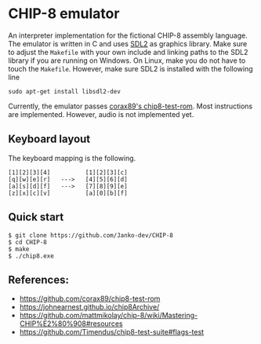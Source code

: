 # CHIP-8 emulator
An interpreter implementation for the fictional CHIP-8 assembly language. The emulator is written in C and uses [SDL2](https://www.libsdl.org/) as graphics library. Make sure to adjust the `Makefile` with your own include and linking paths to the SDL2 library if you are running on Windows. On Linux, make you do not have to touch the `Makefile`. However, make sure SDL2 is installed with the following line

```
sudo apt-get install libsdl2-dev
```

Currently, the emulator passes [corax89's chip8-test-rom](https://github.com/corax89/chip8-test-rom). Most instructions are implemented. However, audio is not implemented yet.

## Keyboard layout
The keyboard mapping is the following. 
```
[1][2][3][4]          [1][2][3][c]
[q][w][e][r]   --->   [4][5][6][d]
[a][s][d][f]   --->   [7][8][9][e]
[z][x][c][v]          [a][0][b][f]
```

## Quick start
```
$ git clone https://github.com/Janko-dev/CHIP-8
$ cd CHIP-8
$ make 
$ ./chip8.exe
```

## References:
- https://github.com/corax89/chip8-test-rom
- https://johnearnest.github.io/chip8Archive/
- https://github.com/mattmikolay/chip-8/wiki/Mastering-CHIP%E2%80%908#resources
- https://github.com/Timendus/chip8-test-suite#flags-test 
